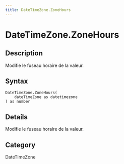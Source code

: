 ```yaml
---
title: DateTimeZone.ZoneHours
---
```


# DateTimeZone.ZoneHours


## Description

Modifie le fuseau horaire de la valeur.


## Syntax

```powerquery
DateTimeZone.ZoneHours(
    dateTimeZone as datetimezone
) as number
```


## Details

Modifie le fuseau horaire de la valeur.



## Category
DateTimeZone
